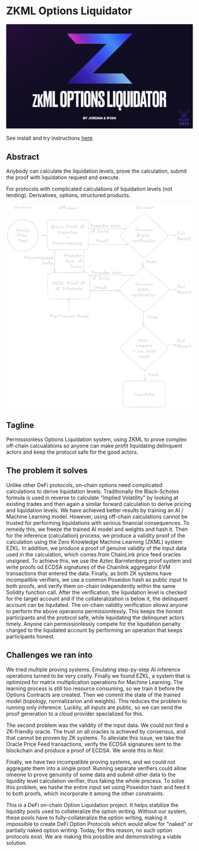 # ZKML Options Liquidator
![image](zkml-liquidator-title.png)

See install and try instructions [here](HOWTO.md).

## Abstract

Anybody can calculate the liquidation levels, prove the calculation, submit the proof with liquidation request and execute.

For protocols with complicated calculations of liquidation levels (not lending). Derivatives, options, structured products.

![image](zkml-liquidator-diagram.png)

## Tagline
Permissionless Options Liquidation system, using ZKML to prove complex off-chain calcualations so anyone can make profit liquidating delinquent  actors and keep the protocol safe for the good actors.

## The problem it solves
Unlike other DeFi protocols, on-chain options need complicated calculations to derive liquidation levels. Traditionally the Black-Scholes formula is used in reverse to calculate "Implied Volatility" by looking at existing trades and then again a similar forward calculation to derive pricing and liquidation levels. We have achieved better results by training an AI / Machine Learning model. However, using off-chain calculations cannot be trusted for performing liquidations with serious financial consequences. To remedy this, we freeze the trained AI model and weights and hash it. Then for the inference (calculation) process, we produce a validity proof of the calculation using the Zero Knowledge Machine Learning (ZKML) system EZKL. In addition, we produce a proof of genuine validity of the input data used in the calculation, which comes from ChainLink price feed oracles unsigned. To achieve this, we use the Aztec Barretenberg proof system and write proofs od ECDSA signatures of the Chainlink aggregator EVM transactions that entered the data. Finally, as both ZK systems have incompatible verifiers, we use a common Poseidon hash as public input to both proofs, and verify them on-chain independently within the same Solidity function call. After the verification, the liquidation level is checked for the target account and if the collateralization is below it, the delinquent account can be liqudated. The on-chain validity verification allows anyone to perform the above operaions permissionlessly. This keeps the honest participants and the protocol safe, while liquidating the delinqunet actors timely. Anyone can permissionlessly compete for the liqudation penalty charged to the liqudated account by performing an operation that keeps participants honest.

## Challenges we ran into
We tried multiple proving systems. Emulating step-py-step AI inference operations turned to be very costly. Finally we found EZKL, a system that is optimized for matrix multiplication operations for Machine Learning. The learning process is still too resource consuming, so we train it before the Options Contracts are created. Then we commit the state of the trained model (topology, normalizarion and weights). This reduces the problem to running only inference. Luckily, all inputs are public, so we can send the proof generation to a cloud provider specialized for this.

The second problem was the validity of the input data. We could not find a ZK-friendly oracle. The trust on all oracles is achieved by consensus, and that cannot be proven by ZK systems. To alleviate this issue, we take the Oracle Price Feed transactions, verify the ECDSA signatures sent to the blockchain and produce a proof of ECDSA. We wrote this in Noir.

Finally, we have two incompatible proving systems, and we could not aggregate them into a single proof. Running separate verifiers could allow omeone to prove genuinity of some data and submit other data to the liquidity level calculation verifier, thus faking the whole process. To solve this problem, we hashe the entire input set using Poseidon hash and feed it to both proofs, which incorporate it among the other constraints.

This is a DeFi on-chain Option Liquidation project. It helps stabilize the liquidity pools used to collateralize the option writing. Without our system, these pools have to fully-collateralize the option writing, making it impossible to create DeFi Option Protocols which would allow for "naked" or partially naked option writing. Today, for this reason, no such option protocols exist. We are making this possible and demonstrating a viable solution.
